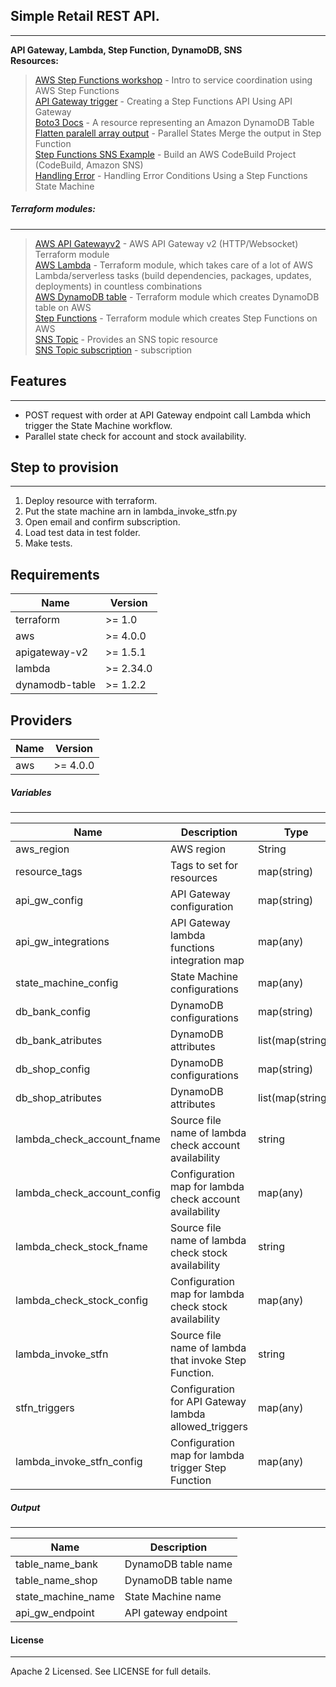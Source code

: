## Simple Retail REST API.
---
**API Gateway, Lambda, Step Function, DynamoDB, SNS**</br>
**Resources:**</br>
>[AWS Step Functions workshop](https://step-functions-workshop.go-aws.com/) - Intro to service coordination using AWS Step Functions</br>
>[API Gateway trigger](https://docs.aws.amazon.com/step-functions/latest/dg/tutorial-api-gateway.html) - Creating a Step Functions API Using API Gateway</br>
>[Boto3 Docs](https://boto3.amazonaws.com/v1/documentation/api/latest/reference/services/dynamodb.html#table) - A resource representing an Amazon DynamoDB Table</br>
>[Flatten paralell array output](https://stackoverflow.com/questions/54105792/parallel-states-merge-the-output-in-step-function) - Parallel States Merge the output in Step Function</br>
>[Step Functions SNS Example](https://docs.aws.amazon.com/step-functions/latest/dg/sample-project-codebuild.html) - Build an AWS CodeBuild Project (CodeBuild, Amazon SNS)</br>
>[Handling Error](https://docs.aws.amazon.com/step-functions/latest/dg/tutorial-handling-error-conditions.html) - Handling Error Conditions Using a Step Functions State Machine</br>

##### Terraform modules:
---
>[AWS API Gatewayv2](https://registry.terraform.io/modules/terraform-aws-modules/apigateway-v2/aws/latest) - AWS API Gateway v2 (HTTP/Websocket) Terraform module</br>
>[AWS Lambda](https://registry.terraform.io/modules/terraform-aws-modules/lambda/aws/latest) - Terraform module, which takes  care of a lot of AWS Lambda/serverless tasks (build dependencies, packages, updates, deployments) in countless combinations</br>
> [AWS DynamoDB table](https://registry.terraform.io/modules/terraform-aws-modules/dynamodb-table/aws/latest) - Terraform module which creates DynamoDB table on AWS</br>
> [Step Functions](https://registry.terraform.io/modules/terraform-aws-modules/step-functions/aws/latest?tab=inputs) - Terraform module which creates Step Functions on AWS</br>
> [SNS Topic](https://registry.terraform.io/providers/hashicorp/aws/latest/docs/resources/sns_topic) - Provides an SNS topic resource</br>
> [SNS Topic subscription](https://registry.terraform.io/providers/hashicorp/aws/latest/docs/resources/sns_topic_subscription) - subscription</br>

## Features
---
- POST request with order at API Gateway endpoint call Lambda which trigger the State Machine workflow.
- Parallel state check for account and stock availability.

## Step to provision
---
1. Deploy resource with terraform.
2. Put the state machine arn in lambda_invoke_stfn.py
3. Open email and confirm subscription.
4. Load test data in test folder.
5. Make tests.

## Requirements
| Name | Version |
|------|---------|
| terraform | >= 1.0 |
| aws | >= 4.0.0 |
| apigateway-v2 | >= 1.5.1 |
| lambda | >= 2.34.0 |
| dynamodb-table | >= 1.2.2 |

## Providers
| Name | Version |
|------|---------|
| aws | >= 4.0.0 |

##### Variables
---
| Name | Description | Type | Required |
| ------ | ------ | ------ | ------ | 
| aws_region | AWS region | String | No |
| resource_tags | Tags to set for resources | map(string) | No |
| api_gw_config | API Gateway configuration | map(string) | No |
| api_gw_integrations | API Gateway lambda functions integration map | map(any) | No |
| state_machine_config | State Machine configurations | map(any) | No |
| db_bank_config | DynamoDB configurations | map(string) | No |
| db_bank_atributes | DynamoDB attributes | list(map(string)) | No |
| db_shop_config | DynamoDB configurations | map(string) | No |
| db_shop_atributes | DynamoDB attributes | list(map(string)) | No |
| lambda_check_account_fname | Source file name of lambda check account availability | string | No |
| lambda_check_account_config | Configuration map for lambda check account availability | map(any) | No |
| lambda_check_stock_fname | Source file name of lambda check stock availability | string | No |
| lambda_check_stock_config | Configuration map for lambda check stock availability | map(any) | No | 
| lambda_invoke_stfn | Source file name of lambda that invoke Step Function. | string | No |
| stfn_triggers | Configuration for API Gateway lambda allowed_triggers | map(any) | No |
| lambda_invoke_stfn_config | Configuration map for lambda trigger Step Function | map(any) | No |

##### Output
---
| Name | Description |
| ------ | ------ |
| table_name_bank | DynamoDB table name |
| table_name_shop | DynamoDB table name |
| state_machine_name | State Machine name |
| api_gw_endpoint | API gateway endpoint |

#### License
---
Apache 2 Licensed. See LICENSE for full details.
